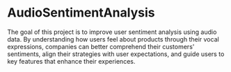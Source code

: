 # AudioSentimentAnalysis
The goal of this project is to improve user sentiment analysis using audio data. By understanding how users feel about products through their vocal expressions, companies can better comprehend their customers' sentiments, align their strategies with user expectations, and guide users to key features that enhance their experiences.
